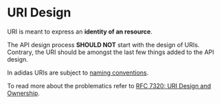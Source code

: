 # URI Design 

URI is meant to express an **identity of an resource**. 

The API design process **SHOULD NOT** start with the design of URIs. Contrary, the URI should be amongst the last few things added to the API design. 

In adidas URIs are subject to [naming conventions](https://adidas-group.gitbooks.io/api-guidelines/content/evolution/naming-conventions.html).

To read more about the problematics refer to [RFC 7320: URI Design and Ownership](https://tools.ietf.org/html/rfc7320).
